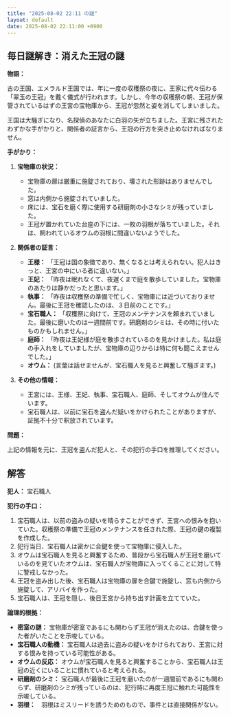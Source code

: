 ```yaml
---
title: "2025-08-02 22:11 の謎"
layout: default
date: 2025-08-02 22:11:00 +0900
---
```

## 毎日謎解き：消えた王冠の謎

**物語：**

古の王国、エメラルド王国では、年に一度の収穫祭の夜に、王家に代々伝わる「翠玉の王冠」を戴く儀式が行われます。しかし、今年の収穫祭の朝、王冠が保管されているはずの王宮の宝物庫から、王冠が忽然と姿を消してしまいました。

王国は大騒ぎになり、名探偵のあなたに白羽の矢が立ちました。王宮に残されたわずかな手がかりと、関係者の証言から、王冠の行方を突き止めなければなりません。

**手がかり：**

1.  **宝物庫の状況：**
    *   宝物庫の扉は厳重に施錠されており、壊された形跡はありませんでした。
    *   窓は内側から施錠されていました。
    *   床には、宝石を磨く際に使用する研磨剤の小さなシミが残っていました。
    *   王冠が置かれていた台座の下には、一枚の羽根が落ちていました。それは、飼われているオウムの羽根に間違いないようでした。

2.  **関係者の証言：**
    *   **王様：** 「王冠は国の象徴であり、無くなるとは考えられない。犯人はきっと、王宮の中にいる者に違いない。」
    *   **王妃：** 「昨夜は眠れなくて、夜遅くまで庭を散歩していました。宝物庫のあたりは静かだったと思います。」
    *   **執事：** 「昨夜は収穫祭の準備で忙しく、宝物庫には近づいておりません。最後に王冠を確認したのは、３日前のことです。」
    *   **宝石職人：** 「収穫祭に向けて、王冠のメンテナンスを頼まれていました。最後に磨いたのは一週間前です。研磨剤のシミは、その時に付いたものかもしれません。」
    *   **庭師：** 「昨夜は王妃様が庭を散歩されているのを見かけました。私は庭の手入れをしていましたが、宝物庫の辺りからは特に何も聞こえませんでした。」
    *   **オウム：** (言葉は話せませんが、宝石職人を見ると興奮して騒ぎます。)

3.  **その他の情報：**
    *   王宮には、王様、王妃、執事、宝石職人、庭師、そしてオウムが住んでいます。
    *   宝石職人は、以前に宝石を盗んだ疑いをかけられたことがありますが、証拠不十分で釈放されています。

**問題：**

上記の情報を元に、王冠を盗んだ犯人と、その犯行の手口を推理してください。

## 解答

**犯人：** 宝石職人

**犯行の手口：**

1.  宝石職人は、以前の盗みの疑いを晴らすことができず、王宮への恨みを抱いていた。収穫祭の準備で王冠のメンテナンスを任された際、王冠の鍵の複製を作成した。
2.  犯行当日、宝石職人は密かに合鍵を使って宝物庫に侵入した。
3.  オウムは宝石職人を見ると興奮するため、普段から宝石職人が王冠を磨いているのを見ていたオウムは、宝石職人が宝物庫に入ってくることに対して特に警戒しなかった。
4.  王冠を盗み出した後、宝石職人は宝物庫の扉を合鍵で施錠し、窓も内側から施錠して、アリバイを作った。
5.  宝石職人は、王冠を隠し、後日王宮から持ち出す計画を立てていた。

**論理的根拠：**

*   **密室の謎：** 宝物庫が密室であるにも関わらず王冠が消えたのは、合鍵を使った者がいたことを示唆している。
*   **宝石職人の動機：** 宝石職人は過去に盗みの疑いをかけられており、王宮に対する恨みを持っている可能性がある。
*   **オウムの反応：** オウムが宝石職人を見ると興奮することから、宝石職人は王冠の近くにいることに慣れていると考えられる。
*   **研磨剤のシミ：** 宝石職人が最後に王冠を磨いたのが一週間前であるにも関わらず、研磨剤のシミが残っているのは、犯行時に再度王冠に触れた可能性を示唆している。
*   **羽根：**　羽根はミスリードを誘うためのもので、事件とは直接関係がない。
